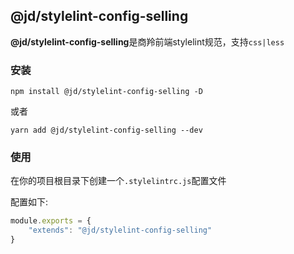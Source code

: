 ## @jd/stylelint-config-selling
**@jd/stylelint-config-selling**是商羚前端stylelint规范，支持`css|less`
### 安装
```shell
npm install @jd/stylelint-config-selling -D
```
或者
```shell
yarn add @jd/stylelint-config-selling --dev
```
### 使用
在你的项目根目录下创建一个`.stylelintrc.js`配置文件

配置如下:
```js
module.exports = {
    "extends": "@jd/stylelint-config-selling"
}
```